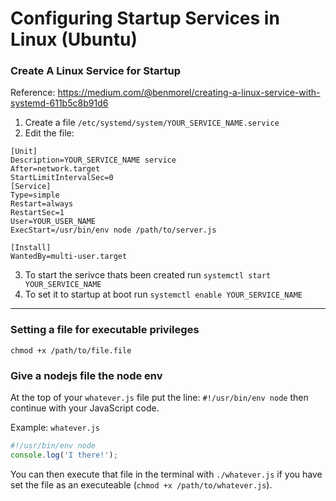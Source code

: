 # Configuring Startup Services in Linux (Ubuntu)

### Create A Linux Service for Startup
Reference: https://medium.com/@benmorel/creating-a-linux-service-with-systemd-611b5c8b91d6
1. Create a file `/etc/systemd/system/YOUR_SERVICE_NAME.service`
2. Edit the file: 
```
[Unit]
Description=YOUR_SERVICE_NAME service
After=network.target
StartLimitIntervalSec=0
[Service]
Type=simple
Restart=always
RestartSec=1
User=YOUR_USER_NAME
ExecStart=/usr/bin/env node /path/to/server.js

[Install]
WantedBy=multi-user.target
```
3. To start the serivce thats been created run `systemctl start YOUR_SERVICE_NAME`
4. To set it to startup at boot run `systemctl enable YOUR_SERVICE_NAME`

---

### Setting a file for executable privileges
`chmod +x /path/to/file.file`

### Give a nodejs file the node env
At the top of your `whatever.js` file put the line: `#!/usr/bin/env node` then continue with your JavaScript code.

Example:
`whatever.js`
```javascript
#!/usr/bin/env node
console.log('I there!');
```

You can then execute that file in the terminal with `./whatever.js` if you have set the file as an executeable (`chmod +x /path/to/whatever.js`).
